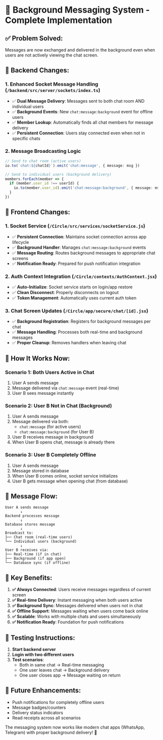 # 🚀 Background Messaging System - Complete Implementation

## ✅ **Problem Solved:**
Messages are now exchanged and delivered in the background even when users are not actively viewing the chat screen.

## 🔧 **Backend Changes:**

### 1. **Enhanced Socket Message Handling** (`/backend/src/server/sockets/index.ts`)
- ✅ **Dual Message Delivery**: Messages sent to both chat room AND individual users
- ✅ **Background Events**: New `chat:message:background` event for offline users
- ✅ **Member Lookup**: Automatically finds all chat members for message delivery
- ✅ **Persistent Connection**: Users stay connected even when not in specific chats

### 2. **Message Broadcasting Logic**
```typescript
// Send to chat room (active users)
io.to(`chat:${chatId}`).emit('chat:message', { message: msg })

// Send to individual users (background delivery)
members.forEach(member => {
  if (member.user_id !== userId) {
    io.to(member.user_id).emit('chat:message:background', { message: msg })
  }
})
```

## 🎯 **Frontend Changes:**

### 1. **Socket Service** (`/Circle/src/services/socketService.js`)
- ✅ **Persistent Connection**: Maintains socket connection across app lifecycle
- ✅ **Background Handler**: Manages `chat:message:background` events
- ✅ **Message Routing**: Routes background messages to appropriate chat screens
- ✅ **Notification Ready**: Prepared for push notification integration

### 2. **Auth Context Integration** (`/Circle/contexts/AuthContext.jsx`)
- ✅ **Auto-Initialize**: Socket service starts on login/app restore
- ✅ **Clean Disconnect**: Properly disconnects on logout
- ✅ **Token Management**: Automatically uses current auth token

### 3. **Chat Screen Updates** (`/Circle/app/secure/chat/[id].jsx`)
- ✅ **Background Registration**: Registers for background messages per chat
- ✅ **Message Handling**: Processes both real-time and background messages
- ✅ **Proper Cleanup**: Removes handlers when leaving chat

## 🎉 **How It Works Now:**

### **Scenario 1: Both Users Active in Chat**
1. User A sends message
2. Message delivered via `chat:message` event (real-time)
3. User B sees message instantly

### **Scenario 2: User B Not in Chat (Background)**
1. User A sends message
2. Message delivered via both:
   - `chat:message` (for active users)
   - `chat:message:background` (for User B)
3. User B receives message in background
4. When User B opens chat, message is already there

### **Scenario 3: User B Completely Offline**
1. User A sends message
2. Message stored in database
3. When User B comes online, socket service initializes
4. User B gets message when opening chat (from database)

## 🔄 **Message Flow:**

```
User A sends message
       ↓
Backend processes message
       ↓
Database stores message
       ↓
Broadcast to:
├── Chat room (real-time users)
└── Individual users (background)
       ↓
User B receives via:
├── Real-time (if in chat)
├── Background (if app open)
└── Database sync (if offline)
```

## 🚀 **Key Benefits:**

1. **✅ Always Connected**: Users receive messages regardless of current screen
2. **✅ Real-time Delivery**: Instant messaging when both users active
3. **✅ Background Sync**: Messages delivered when users not in chat
4. **✅ Offline Support**: Messages waiting when users come back online
5. **✅ Scalable**: Works with multiple chats and users simultaneously
6. **✅ Notification Ready**: Foundation for push notifications

## 🔧 **Testing Instructions:**

1. **Start backend server**
2. **Login with two different users**
3. **Test scenarios**:
   - Both in same chat → Real-time messaging
   - One user leaves chat → Background delivery
   - One user closes app → Message waiting on return

## 📱 **Future Enhancements:**
- Push notifications for completely offline users
- Message badges/counters
- Delivery status indicators
- Read receipts across all scenarios

The messaging system now works like modern chat apps (WhatsApp, Telegram) with proper background delivery! 🎯
